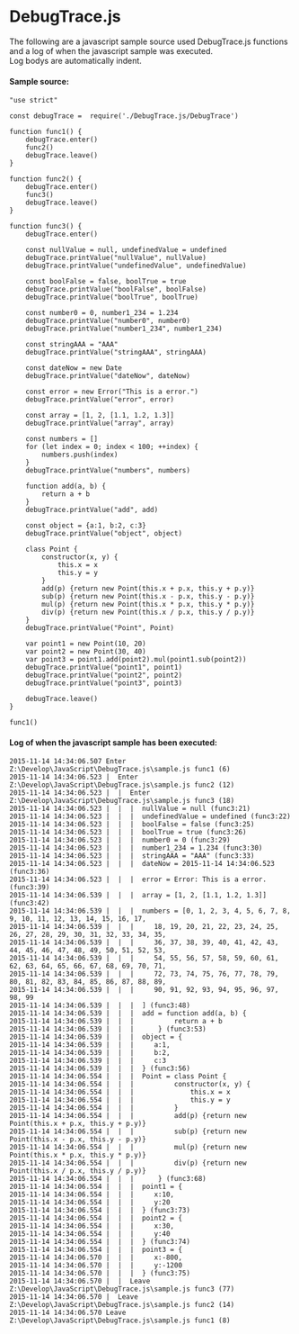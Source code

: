 DebugTrace.js
=========

The following are a javascript sample source used DebugTrace.js functions and a log of when the javascript sample was executed.  
Log bodys are automatically indent.

#### Sample source:

	"use strict"

	const debugTrace =  require('./DebugTrace.js/DebugTrace')

	function func1() {
		debugTrace.enter()
		func2()
		debugTrace.leave()
	}

	function func2() {
		debugTrace.enter()
		func3()
		debugTrace.leave()
	}

	function func3() {
		debugTrace.enter()

		const nullValue = null, undefinedValue = undefined
		debugTrace.printValue("nullValue", nullValue)
		debugTrace.printValue("undefinedValue", undefinedValue)

		const boolFalse = false, boolTrue = true
		debugTrace.printValue("boolFalse", boolFalse)
		debugTrace.printValue("boolTrue", boolTrue)

		const number0 = 0, number1_234 = 1.234
		debugTrace.printValue("number0", number0)
		debugTrace.printValue("number1_234", number1_234)

		const stringAAA = "AAA"
		debugTrace.printValue("stringAAA", stringAAA)

		const dateNow = new Date
		debugTrace.printValue("dateNow", dateNow)

		const error = new Error("This is a error.")
		debugTrace.printValue("error", error)

		const array = [1, 2, [1.1, 1.2, 1.3]]
		debugTrace.printValue("array", array)

		const numbers = []
		for (let index = 0; index < 100; ++index) {
			numbers.push(index)
		}
		debugTrace.printValue("numbers", numbers)

		function add(a, b) {
			return a + b
		}
		debugTrace.printValue("add", add)

		const object = {a:1, b:2, c:3}
		debugTrace.printValue("object", object)

		class Point {
			constructor(x, y) {
				this.x = x
				this.y = y
			}
			add(p) {return new Point(this.x + p.x, this.y + p.y)}
			sub(p) {return new Point(this.x - p.x, this.y - p.y)}
			mul(p) {return new Point(this.x * p.x, this.y * p.y)}
			div(p) {return new Point(this.x / p.x, this.y / p.y)}
		}
		debugTrace.printValue("Point", Point)

		var point1 = new Point(10, 20)
		var point2 = new Point(30, 40)
		var point3 = point1.add(point2).mul(point1.sub(point2))
		debugTrace.printValue("point1", point1)
		debugTrace.printValue("point2", point2)
		debugTrace.printValue("point3", point3)

		debugTrace.leave()
	}

	func1()


#### Log of when the javascript sample has been executed:

	2015-11-14 14:34:06.507 Enter Z:\Develop\JavaScript\DebugTrace.js\sample.js func1 (6)
	2015-11-14 14:34:06.523 |  Enter Z:\Develop\JavaScript\DebugTrace.js\sample.js func2 (12)
	2015-11-14 14:34:06.523 |  |  Enter Z:\Develop\JavaScript\DebugTrace.js\sample.js func3 (18)
	2015-11-14 14:34:06.523 |  |  |  nullValue = null (func3:21)
	2015-11-14 14:34:06.523 |  |  |  undefinedValue = undefined (func3:22)
	2015-11-14 14:34:06.523 |  |  |  boolFalse = false (func3:25)
	2015-11-14 14:34:06.523 |  |  |  boolTrue = true (func3:26)
	2015-11-14 14:34:06.523 |  |  |  number0 = 0 (func3:29)
	2015-11-14 14:34:06.523 |  |  |  number1_234 = 1.234 (func3:30)
	2015-11-14 14:34:06.523 |  |  |  stringAAA = "AAA" (func3:33)
	2015-11-14 14:34:06.523 |  |  |  dateNow = 2015-11-14 14:34:06.523 (func3:36)
	2015-11-14 14:34:06.523 |  |  |  error = Error: This is a error. (func3:39)
	2015-11-14 14:34:06.539 |  |  |  array = [1, 2, [1.1, 1.2, 1.3]] (func3:42)
	2015-11-14 14:34:06.539 |  |  |  numbers = [0, 1, 2, 3, 4, 5, 6, 7, 8, 9, 10, 11, 12, 13, 14, 15, 16, 17,
	2015-11-14 14:34:06.539 |  |  |     18, 19, 20, 21, 22, 23, 24, 25, 26, 27, 28, 29, 30, 31, 32, 33, 34, 35,
	2015-11-14 14:34:06.539 |  |  |     36, 37, 38, 39, 40, 41, 42, 43, 44, 45, 46, 47, 48, 49, 50, 51, 52, 53,
	2015-11-14 14:34:06.539 |  |  |     54, 55, 56, 57, 58, 59, 60, 61, 62, 63, 64, 65, 66, 67, 68, 69, 70, 71,
	2015-11-14 14:34:06.539 |  |  |     72, 73, 74, 75, 76, 77, 78, 79, 80, 81, 82, 83, 84, 85, 86, 87, 88, 89,
	2015-11-14 14:34:06.539 |  |  |     90, 91, 92, 93, 94, 95, 96, 97, 98, 99
	2015-11-14 14:34:06.539 |  |  |  ] (func3:48)
	2015-11-14 14:34:06.539 |  |  |  add = function add(a, b) {
	2015-11-14 14:34:06.539 |  |  |          return a + b
	2015-11-14 14:34:06.539 |  |  |      } (func3:53)
	2015-11-14 14:34:06.539 |  |  |  object = {
	2015-11-14 14:34:06.539 |  |  |     a:1,
	2015-11-14 14:34:06.539 |  |  |     b:2,
	2015-11-14 14:34:06.539 |  |  |     c:3
	2015-11-14 14:34:06.539 |  |  |  } (func3:56)
	2015-11-14 14:34:06.554 |  |  |  Point = class Point {
	2015-11-14 14:34:06.554 |  |  |          constructor(x, y) {
	2015-11-14 14:34:06.554 |  |  |              this.x = x
	2015-11-14 14:34:06.554 |  |  |              this.y = y
	2015-11-14 14:34:06.554 |  |  |          }
	2015-11-14 14:34:06.554 |  |  |          add(p) {return new Point(this.x + p.x, this.y + p.y)}
	2015-11-14 14:34:06.554 |  |  |          sub(p) {return new Point(this.x - p.x, this.y - p.y)}
	2015-11-14 14:34:06.554 |  |  |          mul(p) {return new Point(this.x * p.x, this.y * p.y)}
	2015-11-14 14:34:06.554 |  |  |          div(p) {return new Point(this.x / p.x, this.y / p.y)}
	2015-11-14 14:34:06.554 |  |  |      } (func3:68)
	2015-11-14 14:34:06.554 |  |  |  point1 = {
	2015-11-14 14:34:06.554 |  |  |     x:10,
	2015-11-14 14:34:06.554 |  |  |     y:20
	2015-11-14 14:34:06.554 |  |  |  } (func3:73)
	2015-11-14 14:34:06.554 |  |  |  point2 = {
	2015-11-14 14:34:06.554 |  |  |     x:30,
	2015-11-14 14:34:06.554 |  |  |     y:40
	2015-11-14 14:34:06.554 |  |  |  } (func3:74)
	2015-11-14 14:34:06.554 |  |  |  point3 = {
	2015-11-14 14:34:06.570 |  |  |     x:-800,
	2015-11-14 14:34:06.570 |  |  |     y:-1200
	2015-11-14 14:34:06.570 |  |  |  } (func3:75)
	2015-11-14 14:34:06.570 |  |  Leave Z:\Develop\JavaScript\DebugTrace.js\sample.js func3 (77)
	2015-11-14 14:34:06.570 |  Leave Z:\Develop\JavaScript\DebugTrace.js\sample.js func2 (14)
	2015-11-14 14:34:06.570 Leave Z:\Develop\JavaScript\DebugTrace.js\sample.js func1 (8)
